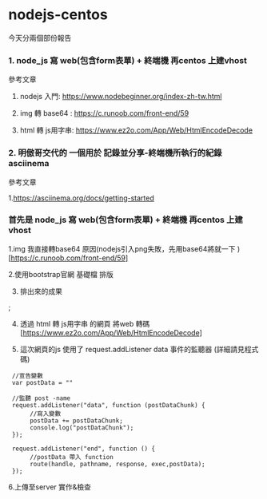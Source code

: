 # nodejs-centos

今天分兩個部份報告

### 1. node_js 寫 web(包含form表單) + 終端機 再centos 上建vhost

參考文章

1. nodejs 入門: https://www.nodebeginner.org/index-zh-tw.html

2. img 轉 base64 : https://c.runoob.com/front-end/59

3. html 轉 js用字串: https://www.ez2o.com/App/Web/HtmlEncodeDecode

### 2. 明傲哥交代的 一個用於 記錄並分享-終端機所執行的紀錄 asciinema 

參考文章

1.https://asciinema.org/docs/getting-started

### 首先是 node_js 寫 web(包含form表單) + 終端機 再centos 上建vhost

1.img 我直接轉base64 原因(nodejs引入png失敗，先用base64將就一下 ) [https://c.runoob.com/front-end/59]

2.使用bootstrap官網 基礎檔 排版 

3. 排出來的成果

![]();

4. 透過 html 轉 js用字串 的網頁 將web 轉碼 [https://www.ez2o.com/App/Web/HtmlEncodeDecode]

5. 這次網頁的js 使用了   request.addListener data 事件的監聽器 (詳細請見程式碼)

```
 //宣告變數
 var postData = "" 

 //監聽 post -name
 request.addListener("data", function (postDataChunk) {
      //寫入變數
      postData += postDataChunk;
      console.log("postDataChunk");
 });
   
 request.addListener("end", function () {
      //postData 帶入 function
      route(handle, pathname, response, exec,postData);
 });
```

6.上傳至server 實作&檢查



